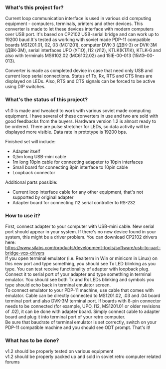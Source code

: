 ### What's this project for?
Current loop communication interface is used in various old computing equipment - computers, terminals, printers and other devices. This converter is made to let these devices interface with modern computers over USB port. It's based on CP2102 USB-serial bridge and can work up to 19200 baud.It's tested as working with soviet made PDP-11 compatible boards MS1201.01, 02, 03 (МС1201), computer DVK-3 (ДВК-3) or DVK-3M (ДВК-3М), serial interfaces UPO (УПО), I12 (И12), KTLK(КТЛК), KTLK-6 and also with terminals MS6102.02 (МС6102.02) and 15IE-00-013 (15ИЭ-00-013).

Converter is made as completed device in case that need only USB and current loop serial connections. Status of Tx, Rx, RTS and CTS lines are displayed on LEDs. Also, RTS and CTS signals can be forced to be active using DIP switches.

### What's the status of this project?
v1.0 is made and tweaked to work with various soviet made computing equipment. I have several of these converters in use and two are sold with good feedbacks from the buyers. Hardware version 1.2 is almost ready to be ordered. There are pulse stretcher for LEDs, so data activity will be displayed more visible. Data rate in prototype is 19200 bps.

Finished set will include:
  - Adapter itself
  - 0,5m long USB-mini cable
  - 1m long 10pin cable for connecting adapeter to 10pin interfaces
  - Small board for connecting 8pin interface to 10pin cable
  - Loopback connector
  
Additional parts possible:
  - Current loop interface cable for any other equipment, that's not supported by original adapter
  - Adapter board for connecting I12 serial controller to RS-232

### How to use it?
First, connect adapter to your computer with USB-mini cable. New serial port should appear in your system. If there's no new device found in your system, this might be a driver problem. You can download CP2102 drivers here:\
https://www.silabs.com/products/development-tools/software/usb-to-uart-bridge-vcp-drivers \
If you open terminal emulator (i.e. Realterm in Win or minicom in Linux) on this new port and type something, you should see Tx LED blinking as you type. You can test receive functionality of adapter with loopback plug. Connect it to serial port of your adapter and type something in terminal emulator. You should see both Tx and Rx LEDs blinking and symbols you type should echo back in terminal emulator screen.\
To connect emulator to your PDP-11 machine, use cable that comes with emulator. Cable can be directly connected to MS1201.02, .03 and .04 board terminal port and also DVK-3M terminal port. If boards with 8-pin connector needs to be connected (for example, UPO, I12, MS1201.01 or older revisions of .02), it can be done with adapter board. Simply connect cable to adapter board and plug it into terminal port of your retro computer.\
Be sure that baudrate of terminal emulator is set correctly, switch on your PDP-11 compatible machine and you should see ODT prompt. That's it!

### What has to be done?
v1.2 should be properly tested on various equipment\
v1.2 should be properly packed up and sold in soviet retro computer related forums
